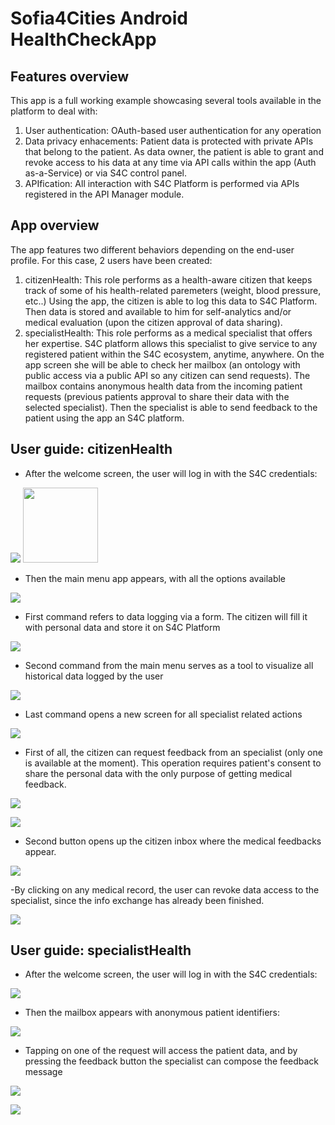 Sofia4Cities Android HealthCheckApp
============================

## Features overview
This app is a full working example showcasing several tools available in the platform to deal with:

1. User authentication: OAuth-based user authentication for any operation
2. Data privacy enhacements: Patient data is protected with private APIs that belong to the patient. As data owner, the patient is able to grant and revoke access to his data at any time via API calls within the app (Auth as-a-Service) or via S4C control panel.
3. APIfication: All interaction with S4C Platform is performed via APIs registered in the API Manager module.

## App overview

The app features two different behaviors depending on the end-user profile. For this case, 2 users have been created:

1. citizenHealth: This role performs as a health-aware citizen that keeps track of some of his health-related paremeters (weight, blood pressure, etc..) Using the app, the citizen is able to log this data to S4C Platform. Then data is stored and available to him for self-analytics and/or medical evaluation (upon the citizen approval of data sharing).
2. specialistHealth: This role performs as a medical specialist that offers her expertise. S4C platform allows this specialist to give service to any registered patient within the S4C ecosystem, anytime, anywhere. On the app screen she will be able to check her mailbox (an ontology with public access via a public API so any citizen can send requests). The mailbox contains anonymous health data from the incoming patient requests (previous patients approval to share their data with the selected specialist). Then the specialist is able to send feedback to the patient using the app an S4C platform.

## User guide: citizenHealth

- After the welcome screen, the user will log in with the S4C credentials:

![](./Screenshots/image004.png) 
<img src="./Screenshots/image004.png"  width="120" height="120">

- Then the main menu app appears, with all the options available

![](./Screenshots/image006.png) 

- First command refers to data logging via a form. The citizen will fill it with personal data and store it on S4C Platform

![](./Screenshots/image007.png) 

- Second command from the main menu serves as a tool to visualize all historical data logged by the user

![](./Screenshots/image008.png) 

- Last command opens a new screen for all specialist related actions

![](./Screenshots/image009.png) 

- First of all, the citizen can request feedback from an specialist (only one is available at the moment). This operation requires patient's consent to share the personal data with the only purpose of getting medical feedback.

![](./Screenshots/image010.png) 

![](./Screenshots/image011.png) 

- Second button opens up the citizen inbox where the medical feedbacks appear. 

![](./Screenshots/image012.png) 

-By clicking on any medical record, the user can revoke data access to the specialist, since the info exchange has already been finished.

![](./Screenshots/image014.png) 

## User guide: specialistHealth

- After the welcome screen, the user will log in with the S4C credentials:

![](./Screenshots/image015.png) 

- Then the mailbox appears with anonymous patient identifiers:

![](./Screenshots/image016.png) 

- Tapping on one of the request will access the patient data, and by pressing the feedback button the specialist can compose the feedback message

![](./Screenshots/image017.png) 

![](./Screenshots/image018.png) 





